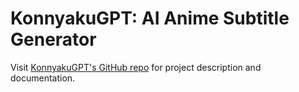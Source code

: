 # KonnyakuGPT: AI Anime Subtitle Generator

Visit [KonnyakuGPT's GitHub repo](https://github.com/Trent-Fellbootman/konnyaku-gpt)
for project description and documentation.
